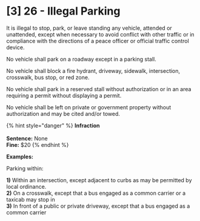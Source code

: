 # \[3] 26 - Illegal Parking

It is illegal to stop, park, or leave standing any vehicle, attended or unattended, except when necessary to avoid conflict with other traffic or in compliance with the directions of a peace officer or official traffic control device.&#x20;

No vehicle shall park on a roadway except in a parking stall.

No vehicle shall block a fire hydrant, driveway, sidewalk, intersection, crosswalk, bus stop, or red zone.

No vehicle shall park in a reserved stall without authorization or in an area requiring a permit without displaying a permit.

No vehicle shall be left on private or government property without authorization and may be cited and/or towed.

{% hint style="danger" %}
**Infraction** \
\
**Sentence:** None\
**Fine:** $20
{% endhint %}

**Examples:**&#x20;

Parking within:&#x20;

**1)** Within an intersection, except adjacent to curbs as may be permitted by local ordinance.\
**2)** On a crosswalk, except that a bus engaged as a common carrier or a taxicab may stop in\
**3)** In front of a public or private driveway, except that a bus engaged as a common carrier
